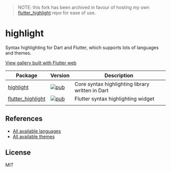 > NOTE: this fork has been archived in favour of hosting my own [flutter_highlight](https://github.com/tusharsadhwani/flutter_highlight) repo for ease of use.

# highlight

Syntax highlighting for Dart and Flutter, which supports lots of languages and themes.

[View gallery built with Flutter web](https://git-touch.github.io/highlight/)

| Package                                                                                | Version                                                                                              | Description                                      |
| -------------------------------------------------------------------------------------- | ---------------------------------------------------------------------------------------------------- | ------------------------------------------------ |
| [highlight](https://github.com/pd4d10/highlight/tree/master/highlight)                 | [![pub](https://img.shields.io/pub/v/highlight)](https://pub.dev/packages/highlight)                 | Core syntax highlighting library written in Dart |
| [flutter_highlight](https://github.com/pd4d10/highlight/tree/master/flutter_highlight) | [![pub](https://img.shields.io/pub/v/flutter_highlight)](https://pub.dev/packages/flutter_highlight) | Flutter syntax highlighting widget               |
|                                                                                        |

## References

- [All available languages](https://github.com/pd4d10/highlight/tree/master/highlight/lib/languages)
- [All available themes](https://github.com/pd4d10/highlight/blob/master/flutter_highlight/lib/themes)

## License

MIT
